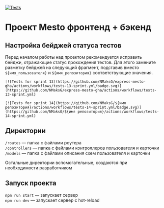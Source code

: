 [![Tests](https://github.com/NMaksG/express-mesto-gha/actions/workflows/tests-14-sprint.yml/badge.svg)](https://github.com/NMaksG/express-mesto-gha/actions/workflows/tests-14-sprint.yml)
# Проект Mesto фронтенд + бэкенд



## Настройка бейджей статуса тестов
Перед началом работы над проектом рекомендуется исправить бейджи, отражающие статус прохождения тестов.
Для этого замените разметку бейджей на следующий фрагмент, подставив вместо `${имя_пользователя}` и `${имя_репозитория}` соответствующие значения.

```
[![Tests for sprint 13](https://github.com/NMaksG/express-mesto-gha/actions/workflows/tests-13-sprint.yml/badge.svg)](https://github.com/NMaksG/express-mesto-gha/actions/workflows/tests-13-sprint.yml) 

[![Tests for sprint 14](https://github.com/NMaksG/${имя репозитория}/actions/workflows/tests-14-sprint.yml/badge.svg)](https://github.com/NMaksG/${имя репозитория}/actions/workflows/tests-14-sprint.yml)
```


## Директории

`/routes` — папка с файлами роутера  
`/controllers` — папка с файлами контроллеров пользователя и карточки   
`/models` — папка с файлами описания схем пользователя и карточки  
  
Остальные директории вспомогательные, создаются при необходимости разработчиком

## Запуск проекта

`npm run start` — запускает сервер   
`npm run dev` — запускает сервер с hot-reload
